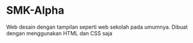 # SMK-Alpha
Web desain dengan tampilan seperti web sekolah pada umumnya. Dibuat dengan menggunakan HTML dan CSS saja
